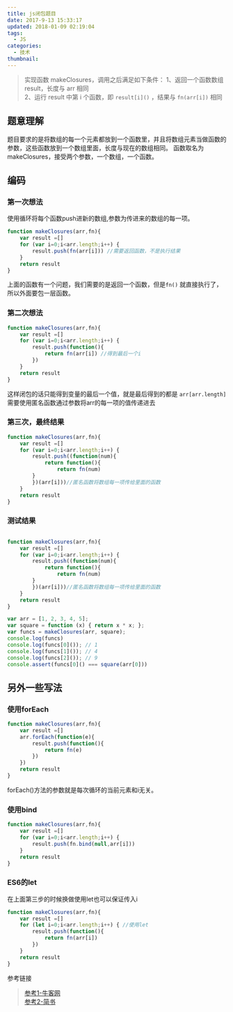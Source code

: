 ```yaml
---
title: js闭包题目
date: 2017-9-13 15:33:17
updated: 2018-01-09 02:19:04
tags: 
  - JS
categories:
  - 技术
thumbnail:
---
```

>实现函数 makeClosures，调用之后满足如下条件：
>1、返回一个函数数组 result，长度与 arr 相同 <br>
>2、运行 result 中第 i 个函数，即 `result[i]()` ，结果与 `fn(arr[i])` 相同


## 题意理解
题目要求的是将数组的每一个元素都放到一个函数里，并且将数组元素当做函数的参数，这些函数放到一个数组里面，长度与现在的数组相同。
函数取名为makeClosures，接受两个参数，一个数组，一个函数。


## 编码
### 第一次想法
使用循环将每个函数push进新的数组,参数为传进来的数组的每一项。
```javascript
function makeClosures(arr,fn){
    var result =[]
    for (var i=0;i<arr.length;i++) {
        result.push(fn(arr[i])) //需要返回函数，不是执行结果
    }
    return result
}
```

上面的函数有一个问题，我们需要的是返回一个函数，但是`fn()` 就直接执行了，所以外面要包一层函数。

### 第二次想法

```javascript
function makeClosures(arr,fn){
    var result =[]
    for (var i=0;i<arr.length;i++) {
        result.push(function(){
            return fn(arr[i]) //得到最后一个i
        })
    }
    return result
}
```

这样闭包的话只能得到变量的最后一个值，就是最后得到的都是 `arr[arr.length]` 需要使用匿名函数通过参数将arr的每一项的值传递进去

### 第三次，最终结果

```javascript
function makeClosures(arr,fn){
    var result =[]
    for (var i=0;i<arr.length;i++) {
        result.push((function(num){
            return function(){
                return fn(num)
        }
        })(arr[i]))//匿名函数将数组每一项传给里面的函数
    }
    return result
}
```
### 测试结果

```javascript

function makeClosures(arr,fn){
    var result =[]
    for (var i=0;i<arr.length;i++) {
        result.push((function(num){
            return function(){
                return fn(num)
        }
        })(arr[i]))//匿名函数将数组每一项传给里面的函数
    }
    return result
}

var arr = [1, 2, 3, 4, 5];
var square = function (x) { return x * x; };
var funcs = makeClosures(arr, square); 
console.log(funcs)
console.log(funcs[0]()); // 1
console.log(funcs[1]()); // 4
console.log(funcs[2]()); // 9
console.assert(funcs[0]() === square(arr[0]))
```

## 另外一些写法

### 使用forEach

```javascript
function makeClosures(arr,fn){
    var result =[]
    arr.forEach(function(e){
        result.push(function(){
            return fn(e)
        }) 
    })
    return result
}
```

forEach()方法的参数就是每次循环的当前元素和i无关。

### 使用bind

```javascript
function makeClosures(arr,fn){
    var result =[]
    for (var i=0;i<arr.length;i++) {
        result.push(fn.bind(null,arr[i])) 
    }
    return result
}
```

### ES6的let

在上面第三步的时候换做使用let也可以保证传入i

```javascript
function makeClosures(arr,fn){
    var result =[]
    for (let i=0;i<arr.length;i++) { //使用let
        result.push(function(){
            return fn(arr[i])
        })
    }
    return result
}
```



参考链接
>[参考1-牛客网](https://www.nowcoder.com/questionTerminal/578026cd24e3446bbf27fe565473dc26) <br>
>[参考2-简书](http://www.jianshu.com/p/8dcb306399f0)